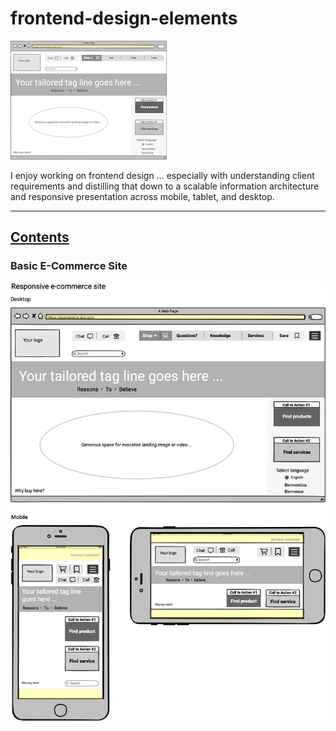 # frontend-design-elements

![alt](images/ecommerce-portfolio.png)

I enjoy working on frontend design ... especially with understanding client requirements and distilling that down to a scalable information architecture and responsive presentation across mobile, tablet, and desktop.

-----

## [Contents](#contents)

### Basic E-Commerce Site

![alt](images/e-commerce-landing-tr.png)

